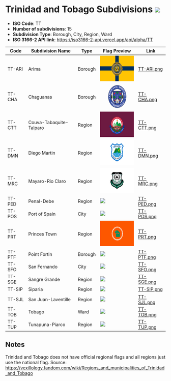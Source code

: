 # Trinidad and Tobago Subdivisions ![](https://flagcdn.com/h40/tt.png)

- **ISO Code**: TT
- **Number of subdivisions**: 15
- **Subdivision Type**: Borough, City, Region, Ward
- **ISO 3166-2 API link**: https://iso3166-2-api.vercel.app/api/alpha/TT

| Code  | Subdivision Name         | Type | Flag Preview | Link |
|-------|--------------------------|--------------| -------------- |----------|
| TT-ARI | Arima | Borough | <img src='https://raw.githubusercontent.com/amckenna41/iso3166-flags/main/iso3166-2-flags/TT/TT-ARI.png' height='80'> | [TT-ARI.png](https://github.com/amckenna41/iso3166-flags/blob/main/iso3166-2-flags/TT/TT-ARI.png) |
| TT-CHA | Chaguanas | Borough | <img src='https://raw.githubusercontent.com/amckenna41/iso3166-flags/main/iso3166-2-flags/TT/TT-CHA.png' height='80'> | [TT-CHA.png](https://github.com/amckenna41/iso3166-flags/blob/main/iso3166-2-flags/TT/TT-CHA.png) |
| TT-CTT | Couva-Tabaquite-Talparo | Region | <img src='https://raw.githubusercontent.com/amckenna41/iso3166-flags/main/iso3166-2-flags/TT/TT-CTT.png' height='80'> | [TT-CTT.png](https://github.com/amckenna41/iso3166-flags/blob/main/iso3166-2-flags/TT/TT-CTT.png) |
| TT-DMN | Diego Martin | Region | <img src='https://raw.githubusercontent.com/amckenna41/iso3166-flags/main/iso3166-2-flags/TT/TT-DMN.png' height='80'> | [TT-DMN.png](https://github.com/amckenna41/iso3166-flags/blob/main/iso3166-2-flags/TT/TT-DMN.png) |
| TT-MRC | Mayaro-Rio Claro | Region | <img src='https://raw.githubusercontent.com/amckenna41/iso3166-flags/main/iso3166-2-flags/TT/TT-MRC.png' height='80'> | [TT-MRC.png](https://github.com/amckenna41/iso3166-flags/blob/main/iso3166-2-flags/TT/TT-MRC.png) |
| TT-PED | Penal-Debe | Region | <img src='None' height='80'> | [TT-PED.png](https://github.com/amckenna41/iso3166-flags/blob/main/iso3166-2-flags/TT/TT-PED.png) |
| TT-POS | Port of Spain | City | <img src='None' height='80'> | [TT-POS.png](https://github.com/amckenna41/iso3166-flags/blob/main/iso3166-2-flags/TT/TT-POS.png) |
| TT-PRT | Princes Town | Region | <img src='https://raw.githubusercontent.com/amckenna41/iso3166-flags/main/iso3166-2-flags/TT/TT-PRT.png' height='80'> | [TT-PRT.png](https://github.com/amckenna41/iso3166-flags/blob/main/iso3166-2-flags/TT/TT-PRT.png) |
| TT-PTF | Point Fortin | Borough | <img src='None' height='80'> | [TT-PTF.png](https://github.com/amckenna41/iso3166-flags/blob/main/iso3166-2-flags/TT/TT-PTF.png) |
| TT-SFO | San Fernando | City | <img src='None' height='80'> | [TT-SFO.png](https://github.com/amckenna41/iso3166-flags/blob/main/iso3166-2-flags/TT/TT-SFO.png) |
| TT-SGE | Sangre Grande | Region | <img src='None' height='80'> | [TT-SGE.png](https://github.com/amckenna41/iso3166-flags/blob/main/iso3166-2-flags/TT/TT-SGE.png) |
| TT-SIP | Siparia | Region | <img src='None' height='80'> | [TT-SIP.png](https://github.com/amckenna41/iso3166-flags/blob/main/iso3166-2-flags/TT/TT-SIP.png) |
| TT-SJL | San Juan-Laventille | Region | <img src='None' height='80'> | [TT-SJL.png](https://github.com/amckenna41/iso3166-flags/blob/main/iso3166-2-flags/TT/TT-SJL.png) |
| TT-TOB | Tobago | Ward | <img src='None' height='80'> | [TT-TOB.png](https://github.com/amckenna41/iso3166-flags/blob/main/iso3166-2-flags/TT/TT-TOB.png) |
| TT-TUP | Tunapuna-Piarco | Region | <img src='https://raw.githubusercontent.com/amckenna41/iso3166-flags/main/iso3166-2-flags/TT/TT-TUP.jpeg' height='80'> | [TT-TUP.png](https://github.com/amckenna41/iso3166-flags/blob/main/iso3166-2-flags/TT/TT-TUP.png) |


## Notes
Trinidad and Tobago does not have official regional flags and all regions just use the national flag. Source: https://vexillology.fandom.com/wiki/Regions_and_municipalities_of_Trinidad_and_Tobago